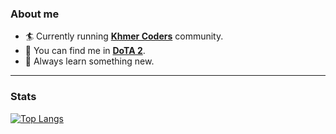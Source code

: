 ### About me

- 🏄‍ Currently running [**Khmer Coders**](https://github.com/KhmerCoders/khmercoders) community.
- 🔭 You can find me in **[DoTA 2](https://www.dotabuff.com/players/108135583)**.
- 🌱 Always learn something new.

---

### Stats

[![Top Langs](https://github-readme-stats.vercel.app/api/top-langs/?username=invisal&layout=compact)](https://github.com/anuraghazra/github-readme-stats)
